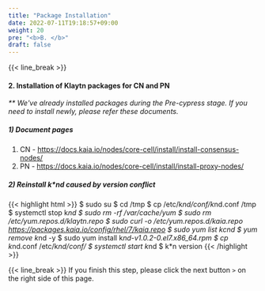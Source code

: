 ```yaml
---
title: "Package Installation"
date: 2022-07-11T19:18:57+09:00
weight: 20
pre: "<b>B. </b>"
draft: false
---
```


{{< line_break >}}

#### 2. Installation of Klaytn packages for CN and PN
_** We've already installed packages during the Pre-cypress stage. If you need to install newly, please refer these documents._
##### 1) Document pages
1. CN - <https://docs.kaia.io/nodes/core-cell/install/install-consensus-nodes/>
2. PN - <https://docs.kaia.io/nodes/core-cell/install/install-proxy-nodes/>
##### 2) Reinstall k*nd caused by version conflict
{{< highlight html >}}
$ sudo su
$ cd /tmp
$ cp /etc/k*nd/conf/k*nd.conf /tmp
$ systemctl stop k*nd
$ sudo rm -rf /var/cache/yum
$ sudo rm /etc/yum.repos.d/klaytn.repo
$ sudo curl -o /etc/yum.repos.d/kaia.repo https://packages.kaia.io/config/rhel/7/kaia.repo
$ sudo yum list kcnd
$ yum remove k*nd -y
$ sudo yum install k*nd-v1.0.2-0.el7.x86_64.rpm
$ cp k*nd.conf /etc/k*nd/conf/
$ systemctl start k*nd
$ k*n version
{{< /highlight >}}

{{< line_break >}}
If you finish this step, please click the next button ```>``` on the right side of this page.